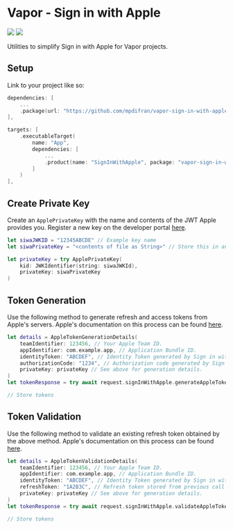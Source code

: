 # Vapor - Sign in with Apple

[![](https://img.shields.io/endpoint?url=https%3A%2F%2Fswiftpackageindex.com%2Fapi%2Fpackages%2Fmpdifran%2Fvapor-sign-in-with-apple%2Fbadge%3Ftype%3Dswift-versions)](https://swiftpackageindex.com/mpdifran/vapor-sign-in-with-apple)
[![](https://img.shields.io/endpoint?url=https%3A%2F%2Fswiftpackageindex.com%2Fapi%2Fpackages%2Fmpdifran%2Fvapor-sign-in-with-apple%2Fbadge%3Ftype%3Dplatforms)](https://swiftpackageindex.com/mpdifran/vapor-sign-in-with-apple)

Utilities to simplify Sign in with Apple for Vapor projects.

## Setup

Link to your project like so:

```swift
dependencies: [
    ...
    .package(url: "https://github.com/mpdifran/vapor-sign-in-with-apple.git", from: "1.0.0"),
],
```

```swift
targets: [
    .executableTarget(
        name: "App",
        dependencies: [
            ...
            .product(name: "SignInWithApple", package: "vapor-sign-in-with-apple"),
        ]
    )
],
```

## Create Private Key
Create an `ApplePrivateKey` with the name and contents of the JWT Apple provides you. Register a new key on the developer portal [here](https://developer.apple.com/account/resources/authkeys/list).

```swift
let siwaJWKID = "12345ABCDE" // Example key name
let siwaPrivateKey = "<contents of file as String>" // Store this in an environment variable, do not check into source control.

let privateKey = try ApplePrivateKey(
    kid: JWKIdentifier(string: siwaJWKId),
    privateKey: siwaPrivateKey
)
```

## Token Generation
Use the following method to generate refresh and access tokens from Apple's servers. Apple's documentation on this process can be found [here](https://developer.apple.com/documentation/sign_in_with_apple/generate_and_validate_tokens).

```swift
let details = AppleTokenGenerationDetails(
    teamIdentifier: 123456, // Your Apple Team ID.
    appIdentifier: com.example.app, // Application Bundle ID.
    identityToken: "ABCDEF", // Identity Token generated by Sign in with Apple on the client.
    authorizationCode: "1234", // Authorization code generated by Sign in with Apple on the client.
    privateKey: privateKey // See above for generation details.
)
let tokenResponse = try await request.signInWithApple.generateAppleTokens(details: details)

// Store tokens
```

## Token Validation
Use the following method to validate an existing refresh token obtained by the above method. Apple's documentation on this process can be found [here](https://developer.apple.com/documentation/sign_in_with_apple/generate_and_validate_tokens).

```swift
let details = AppleTokenValidationDetails(
    teamIdentifier: 123456, // Your Apple Team ID.
    appIdentifier: com.example.app, // Application Bundle ID.
    identityToken: "ABCDEF", // Identity Token generated by Sign in with Apple on the client.
    refreshToken: "1A2B3C", // Refresh token stored from previous call to `generateAppleTokens(details:)`.
    privateKey: privateKey // See above for generation details.
)
let tokenResponse = try await request.signInWithApple.validateAppleTokens(details: details)

// Store tokens
```
